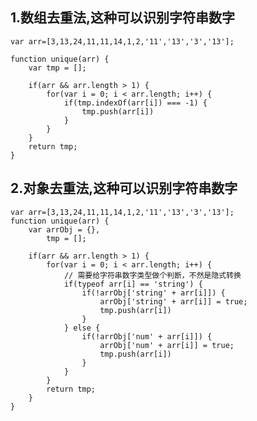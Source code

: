 ## 1.数组去重法,这种可以识别字符串数字
    var arr=[3,13,24,11,11,14,1,2,'11','13','3','13'];
    
    function unique(arr) {
        var tmp = [];
       
        if(arr && arr.length > 1) {
            for(var i = 0; i < arr.length; i++) {
                if(tmp.indexOf(arr[i]) === -1) {
                    tmp.push(arr[i])
                }
            }
        }
        return tmp;
    }
    
## 2.对象去重法,这种可以识别字符串数字
    var arr=[3,13,24,11,11,14,1,2,'11','13','3','13'];
    function unique(arr) {
        var arrObj = {},
            tmp = [];
        
        if(arr && arr.length > 1) {
            for(var i = 0; i < arr.length; i++) {
                // 需要给字符串数字类型做个判断，不然是隐式转换
                if(typeof arr[i] == 'string') {
                    if(!arrObj['string' + arr[i]]) {
                        arrObj['string' + arr[i]] = true;
                        tmp.push(arr[i])
                    }
                } else {
                    if(!arrObj['num' + arr[i]]) {
                        arrObj['num' + arr[i]] = true;
                        tmp.push(arr[i])
                    }
                }
            }
            return tmp;
        }
    }
